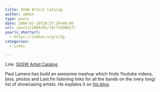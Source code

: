 ```yaml
---
title: SXSW Artist Catalog
author: admin
type: posts
date: 2009-01-19T18:57:29+00:00
url: /posts/2009/01/19/71598827/
yourls_shorturl:
  - https://lobban.org/i/5g
categories:
  - Links

---
```

Link: [SXSW Artist Catalog][1]

Paul Lamere has build an awesome mashup which finds Youtube videos, bios, photos and Last.fm listening links for all the bands on the (very long) list of showcasing artists. He explains it on [his blog][2].

 [1]: http://research.sun.com:8080/SXSWArtistCatalog/sxsw_a.html
 [2]: http://blogs.sun.com/plamere/entry/my_sxsw_artist_guide